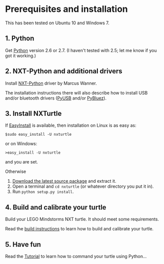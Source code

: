 # Prerequisites and installation #
This has been tested on Ubuntu 10 and Windows 7.

## 1. Python ##
Get [Python](http://python.org/download) version 2.6 or 2.7.
(I haven't tested with 2.5; let me know if you got it working.)

## 2. NXT-Python and additional drivers ##

Install [NXT-Python](http://code.google.com/p/nxt-python/wiki/Installation) driver by Marcus Wanner.

The installation instructions there will also describe how to install USB and/or bluetooth drivers ([PyUSB](http://sourceforge.net/projects/pyusb/) and/or [PyBluez](http://code.google.com/p/pybluez/)).


## 3. Install NXTurtle ##

If [EasyInstall](http://pypi.python.org/pypi/setuptools#using-setuptools-and-easyinstall) is available, then installation on Linux is as easy as:

```
$sudo easy_install -U nxturtle
```

or on Windows:
```
>easy_install -U nxturtle
```

and you are set.

Otherwise
  1. [Download the latest source package](DownloadTab.md) and extract it.
  1. Open a terminal and `cd nxturtle` (or whatever directory you put it in).
  1. Run `python setup.py install`.


## 4. Build and calibrate your turtle ##

Build your LEGO Mindstorms NXT turtle. It should meet some requirements.

Read the [build instructions](ConstructAndCalibrate.md) to learn how to build and calibrate your turtle.


## 5. Have fun ##

Read the [Tutorial](Tutorial.md) to learn how to command your turtle using Python...